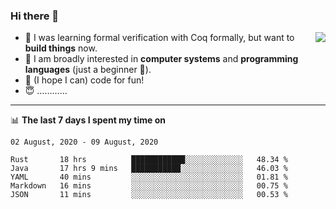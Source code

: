 ### Hi there 👋

<img align="right" src="https://github-readme-stats.vercel.app/api?username=xxchan&show_icons=true&icon_color=0366d6&text_color=24292e&bg_color=ffffff&hide_title=true" />


- 🤔 I was learning formal verification with Coq formally, but want to **build things** now.
- 😬 I am broadly interested in **computer systems** and **programming languages** (just a beginner 🥺).
- 🤩 (I hope I can) code for fun!
- 😇 …………


---

📊 **The last 7 days I spent my time on** 

<!--START_SECTION:waka-->
```text
02 August, 2020 - 09 August, 2020

Rust       18 hrs          ████████████░░░░░░░░░░░░░   48.34 % 
Java       17 hrs 9 mins   ███████████░░░░░░░░░░░░░░   46.03 % 
YAML       40 mins         ░░░░░░░░░░░░░░░░░░░░░░░░░   01.81 % 
Markdown   16 mins         ░░░░░░░░░░░░░░░░░░░░░░░░░   00.75 % 
JSON       11 mins         ░░░░░░░░░░░░░░░░░░░░░░░░░   00.53 %
```
<!--END_SECTION:waka-->

<!--
**xxchan/xxchan** is a ✨ _special_ ✨ repository because its `README.md` (this file) appears on your GitHub profile.

Here are some ideas to get you started:

- 🔭 I’m currently working on ...
- 🌱 I’m currently learning ...
- 👯 I’m looking to collaborate on ...
- 🤔 I’m looking for help with ...
- 💬 Ask me about ...
- 📫 How to reach me: ...
- 😄 Pronouns: ...
- ⚡ Fun fact: ...
-->
